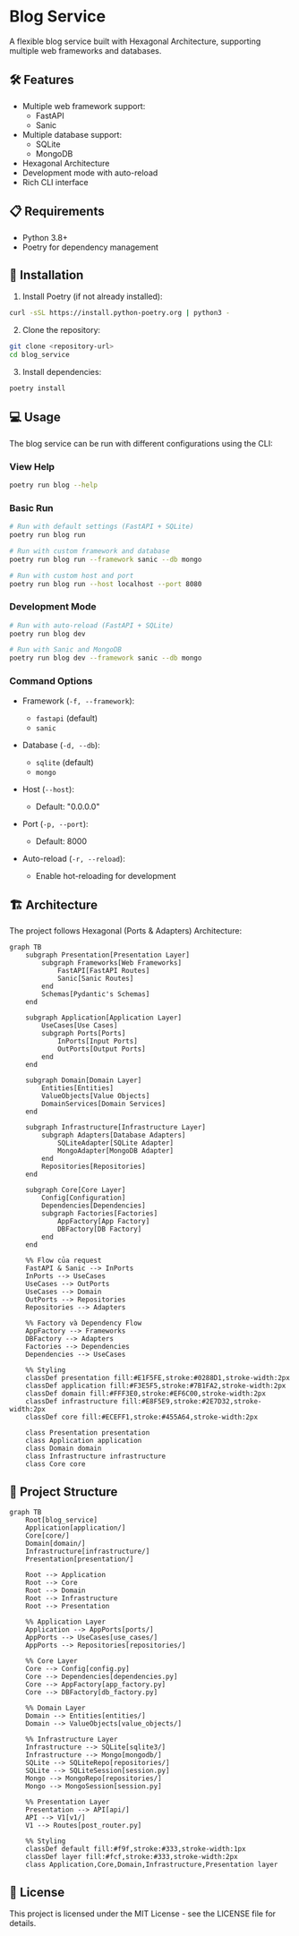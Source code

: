 # Blog Service

A flexible blog service built with Hexagonal Architecture, supporting multiple web frameworks and databases.

## 🛠️ Features

- Multiple web framework support:
  - FastAPI
  - Sanic
- Multiple database support:
  - SQLite
  - MongoDB
- Hexagonal Architecture
- Development mode with auto-reload
- Rich CLI interface

## 📋 Requirements

- Python 3.8+
- Poetry for dependency management

## 🚀 Installation

1. Install Poetry (if not already installed):
```bash
curl -sSL https://install.python-poetry.org | python3 -
```

2. Clone the repository:
```bash
git clone <repository-url>
cd blog_service
```

3. Install dependencies:
```bash
poetry install
```

## 💻 Usage

The blog service can be run with different configurations using the CLI:

### View Help
```bash
poetry run blog --help
```

### Basic Run
```bash
# Run with default settings (FastAPI + SQLite)
poetry run blog run

# Run with custom framework and database
poetry run blog run --framework sanic --db mongo

# Run with custom host and port
poetry run blog run --host localhost --port 8080
```

### Development Mode
```bash
# Run with auto-reload (FastAPI + SQLite)
poetry run blog dev

# Run with Sanic and MongoDB
poetry run blog dev --framework sanic --db mongo
```

### Command Options

- Framework (`-f, --framework`):
  - `fastapi` (default)
  - `sanic`

- Database (`-d, --db`):
  - `sqlite` (default)
  - `mongo`

- Host (`--host`):
  - Default: "0.0.0.0"

- Port (`-p, --port`):
  - Default: 8000

- Auto-reload (`-r, --reload`):
  - Enable hot-reloading for development

## 🏗️ Architecture

The project follows Hexagonal (Ports & Adapters) Architecture:

```mermaid
graph TB
    subgraph Presentation[Presentation Layer]
        subgraph Frameworks[Web Frameworks]
            FastAPI[FastAPI Routes]
            Sanic[Sanic Routes]
        end
        Schemas[Pydantic's Schemas]
    end

    subgraph Application[Application Layer]
        UseCases[Use Cases]
        subgraph Ports[Ports]
            InPorts[Input Ports]
            OutPorts[Output Ports]
        end
    end

    subgraph Domain[Domain Layer]
        Entities[Entities]
        ValueObjects[Value Objects]
        DomainServices[Domain Services]
    end

    subgraph Infrastructure[Infrastructure Layer]
        subgraph Adapters[Database Adapters]
            SQLiteAdapter[SQLite Adapter]
            MongoAdapter[MongoDB Adapter]
        end
        Repositories[Repositories]
    end

    subgraph Core[Core Layer]
        Config[Configuration]
        Dependencies[Dependencies]
        subgraph Factories[Factories]
            AppFactory[App Factory]
            DBFactory[DB Factory]
        end
    end

    %% Flow của request
    FastAPI & Sanic --> InPorts
    InPorts --> UseCases
    UseCases --> OutPorts
    UseCases --> Domain
    OutPorts --> Repositories
    Repositories --> Adapters
    
    %% Factory và Dependency Flow
    AppFactory --> Frameworks
    DBFactory --> Adapters
    Factories --> Dependencies
    Dependencies --> UseCases

    %% Styling
    classDef presentation fill:#E1F5FE,stroke:#0288D1,stroke-width:2px
    classDef application fill:#F3E5F5,stroke:#7B1FA2,stroke-width:2px
    classDef domain fill:#FFF3E0,stroke:#EF6C00,stroke-width:2px
    classDef infrastructure fill:#E8F5E9,stroke:#2E7D32,stroke-width:2px
    classDef core fill:#ECEFF1,stroke:#455A64,stroke-width:2px
    
    class Presentation presentation
    class Application application
    class Domain domain
    class Infrastructure infrastructure
    class Core core
```

## 📁 Project Structure

```mermaid
graph TB
    Root[blog_service]
    Application[application/]
    Core[core/]
    Domain[domain/]
    Infrastructure[infrastructure/]
    Presentation[presentation/]

    Root --> Application
    Root --> Core
    Root --> Domain
    Root --> Infrastructure
    Root --> Presentation

    %% Application Layer
    Application --> AppPorts[ports/]
    AppPorts --> UseCases[use_cases/]
    AppPorts --> Repositories[repositories/]

    %% Core Layer
    Core --> Config[config.py]
    Core --> Dependencies[dependencies.py]
    Core --> AppFactory[app_factory.py]
    Core --> DBFactory[db_factory.py]

    %% Domain Layer
    Domain --> Entities[entities/]
    Domain --> ValueObjects[value_objects/]

    %% Infrastructure Layer
    Infrastructure --> SQLite[sqlite3/]
    Infrastructure --> Mongo[mongodb/]
    SQLite --> SQLiteRepo[repositories/]
    SQLite --> SQLiteSession[session.py]
    Mongo --> MongoRepo[repositories/]
    Mongo --> MongoSession[session.py]

    %% Presentation Layer
    Presentation --> API[api/]
    API --> V1[v1/]
    V1 --> Routes[post_router.py]

    %% Styling
    classDef default fill:#f9f,stroke:#333,stroke-width:1px
    classDef layer fill:#fcf,stroke:#333,stroke-width:2px
    class Application,Core,Domain,Infrastructure,Presentation layer
```

## 📝 License

This project is licensed under the MIT License - see the LICENSE file for details.
